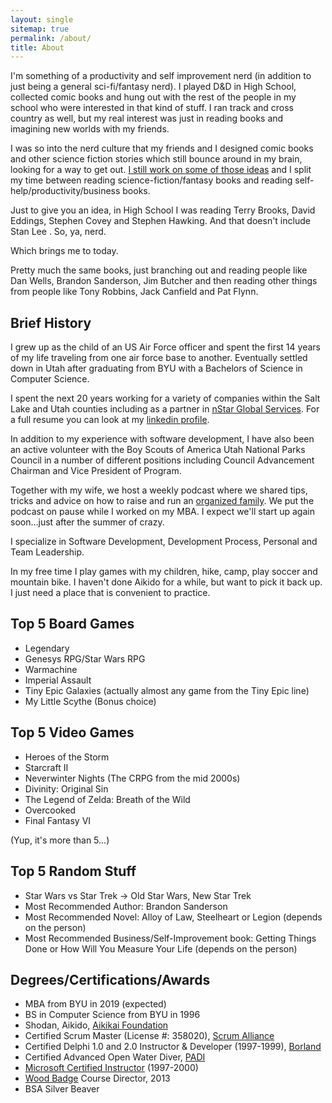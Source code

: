 ```yaml
---
layout: single
sitemap: true
permalink: /about/
title: About
---
```

I'm something of a productivity and self improvement nerd (in addition to just being a general sci-fi/fantasy nerd). I played D&D in High School, collected comic books and hung out with the rest of the people in my school who were interested in that kind of stuff. I ran track and cross country as well, but my real interest was just in reading books and imagining new worlds with my friends.

I was so into the nerd culture that my friends and I designed comic books and other science fiction stories which still bounce around in my brain, looking for a way to get out. [I still work on some of those ideas](/author) and I split my time between reading science-fiction/fantasy books and reading self-help/productivity/business books.

Just to give you an idea, in High School I was reading Terry Brooks, David Eddings, Stephen Covey and Stephen Hawking. And that doesn't include Stan Lee . So, ya, nerd.

Which brings me to today.

Pretty much the same books, just branching out and reading people like Dan Wells, Brandon Sanderson, Jim Butcher and then reading other things from people like Tony Robbins, Jack Canfield and Pat Flynn.

## Brief History

I grew up as the child of an US Air Force officer and spent the first 14 years of my life traveling from one air force base to another. Eventually settled down in Utah after graduating from BYU with a Bachelors of Science in Computer Science.

I spent the next 20 years working for a variety of companies within the Salt Lake and Utah counties including as a partner in [nStar Global Services][nstar]. For a full resume you can look at my [linkedin profile][linkedin].

In addition to my experience with software development, I have also been an active volunteer with the Boy Scouts of America Utah National Parks Council in a number of different positions including Council Advancement Chairman and Vice President of Program.

Together with my wife, we host a weekly podcast where we shared tips, tricks and advice on how to raise and run an [organized family][organized_family]. We put the podcast on pause while I worked on my MBA. I expect we'll start up again soon...just after the summer of crazy.

I specialize in Software Development, Development Process, Personal and Team Leadership.

In my free time I play games with my children, hike, camp, play soccer and mountain bike. I haven't done Aikido for a while, but want to pick it back up. I just need a place that is convenient to practice.

## Top 5 Board Games

* Legendary
* Genesys RPG/Star Wars RPG
* Warmachine
* Imperial Assault
* Tiny Epic Galaxies (actually almost any game from the Tiny Epic line)
* My Little Scythe (Bonus choice)

## Top 5 Video Games

* Heroes of the Storm
* Starcraft II
* Neverwinter Nights (The CRPG from the mid 2000s)
* Divinity: Original Sin
* The Legend of Zelda: Breath of the Wild
* Overcooked
* Final Fantasy VI

(Yup, it's more than 5...)

## Top 5 Random Stuff

* Star Wars vs Star Trek -> Old Star Wars, New Star Trek
* Most Recommended Author: Brandon Sanderson
* Most Recommended Novel: Alloy of Law, Steelheart or Legion (depends on the person)
* Most Recommended Business/Self-Improvement book: Getting Things Done or How Will You Measure Your Life (depends on the person)

## Degrees/Certifications/Awards

* MBA from BYU in 2019 (expected)
* BS in Computer Science from BYU in 1996
* Shodan, Aikido, [Aikikai Foundation][aikikai]
* Certified Scrum Master (License #: 358020), [Scrum Alliance][scrum_master]
* Certified Delphi 1.0 and 2.0 Instructor & Developer (1997-1999), [Borland][delphi]
* Certified Advanced Open Water Diver, [PADI][padi]
* [Microsoft Certified Instructor][mci] (1997-2000)
* [Wood Badge][woodbadge] Course Director, 2013
* BSA Silver Beaver

[organized_family]: http://www.organizedfamily.co
[nstar]: http://www.nstarglobal.com
[linkedin]: https://www.linkedin.com/in/digitalbias
[aikikai]: http://www.aikikai.or.jp/eng/index.html
[woodbadge]: https://en.wikipedia.org/wiki/Wood_Badge
[scrum_master]: https://www.scrumalliance.org/
[delphi]: https://groups.google.com/forum/#!topic/comp.lang.pascal.delphi.misc/mu5f2W4QSxI
[mci]: https://www.microsoft.com/en-us/learning/mct-certification.aspx
[padi]: https://www.padi.com/scuba-diving/padi-courses/course-catalog/advanced-open-water-diver-course/
